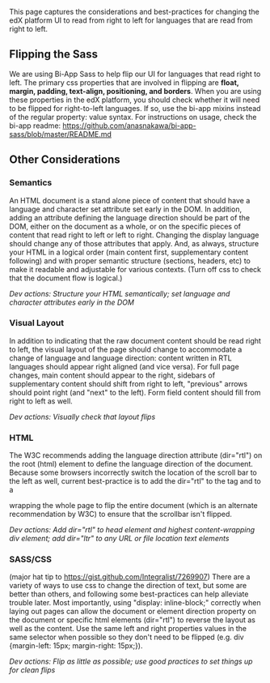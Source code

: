 This page captures the considerations and best-practices for changing the edX platform UI to read from right to left for languages that are read from right to left.

## Flipping the Sass
We are using Bi-App Sass to help flip our UI for languages that read right to left. The primary css properties that are involved in flipping are **float, margin, padding, text-align, positioning, and borders**. When you are using these properties in the edX platform, you should check whether it will need to be flipped for right-to-left languages. If so, use the bi-app mixins instead of the regular property: value syntax. For instructions on usage, check the bi-app readme: https://github.com/anasnakawa/bi-app-sass/blob/master/README.md

## Other Considerations
### Semantics
An HTML document is a stand alone piece of content that should have a language and character set attribute set early in the DOM. In addition, adding an attribute defining the language direction should be part of the DOM, either on the document as a whole, or on the specific pieces of content that read right to left or left to right. Changing the display language should change any of those attributes that apply. And, as always, structure your HTML in a logical order (main content first, supplementary content following) and with proper semantic structure (sections, headers, etc) to make it readable and adjustable for various contexts. (Turn off css to check that the document flow is logical.)

_Dev actions: Structure your HTML semantically; set language and character attributes early in the DOM_

### Visual Layout
In addition to indicating that the raw document content should be read right to left, the visual layout of the page should change to accommodate a change of language and language direction: content written in RTL languages should appear right aligned (and vice versa). For full page changes, main content should appear to the right, sidebars of supplementary content should shift from right to left, "previous" arrows should point right (and "next" to the left). Form field content should fill from right to left as well. 

_Dev actions: Visually check that layout flips_

### HTML
The W3C recommends adding the language direction attribute (dir="rtl") on the root (html) element to define the language direction of the document. Because some browsers incorrectly switch the location of the scroll bar to the left as well, current best-practice is to add the dir="rtl" to the <head> tag and to a <div> wrapping the whole page to flip the entire document (which is an alternate recommendation by W3C) to ensure that the scrollbar isn't flipped.

_Dev actions: Add dir="rtl" to head element and highest content-wrapping div element; add dir="ltr" to any URL or file location text elements_

### SASS/CSS
(major hat tip to https://gist.github.com/Integralist/7269907)
There are a variety of ways to use css to change the direction of text, but some are better than others, and following some best-practices can help alleviate trouble later. Most importantly, using "display: inline-block;" correctly when laying out pages can allow the document or element direction property on the document or specific html elements (dir="rtl") to reverse the layout as well as the content. Use the same left and right properties values in the same selector when possible so they don't need to be flipped (e.g. div {margin-left: 15px; margin-right: 15px;}). 

_Dev actions: Flip as little as possible; use good practices to set things up for clean flips_

